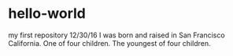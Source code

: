 # hello-world
my first repository 12/30/16
I was born and raised in San Francisco California. One of four children. The youngest of four children. 
